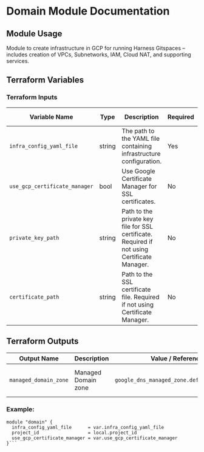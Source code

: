 # Domain Module Documentation

## Module Usage
Module to create infrastructure in GCP for running Harness Gitspaces – includes creation of VPCs, Subnetworks, IAM, Cloud NAT, and supporting services.


## Terraform Variables
### Terraform Inputs
| Variable Name                 | Type   | Description                                                                                  | Required | Default / Validation |
| ----------------------------- | ------ | -------------------------------------------------------------------------------------------- | -------- | -------------------- |
| `infra_config_yaml_file`      | string | The path to the YAML file containing infrastructure configuration.                           | Yes      | —                    |
| `use_gcp_certificate_manager` | bool   | Use Google Certificate Manager for SSL certificates.                                         | No       | `true`               |
| `private_key_path`            | string | Path to the private key file for SSL certificate. Required if not using Certificate Manager. | No       | `""`                 |
| `certificate_path`            | string | Path to the SSL certificate file. Required if not using Certificate Manager.                 | No       | `""`                 |


## Terraform Outputs

| Output Name           | Description         | Value / Reference                          | Notes                |
| --------------------- | ------------------- | ------------------------------------------ | -------------------- |
| `managed_domain_zone` | Managed Domain zone | `google_dns_managed_zone.default.dns_name` | DNS name of the zone |

### Example:

```hcl
module "domain" {
  infra_config_yaml_file      = var.infra_config_yaml_file
  project_id                  = local.project_id
  use_gcp_certificate_manager = var.use_gcp_certificate_manager
}```
